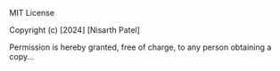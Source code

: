 MIT License

Copyright (c) [2024] [Nisarth Patel]

Permission is hereby granted, free of charge, to any person obtaining a copy...
